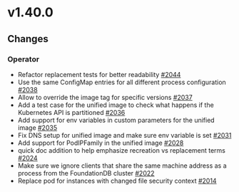 # v1.40.0

## Changes

### Operator

* Refactor replacement tests for better readability [#2044](https://github.com/FoundationDB/fdb-kubernetes-operator/pull/2044)
* Use the same ConfigMap entries for all different process configuration [#2038](https://github.com/FoundationDB/fdb-kubernetes-operator/pull/2038)
* Allow to override the image tag for specific versions [#2037](https://github.com/FoundationDB/fdb-kubernetes-operator/pull/2037)
* Add a test case for the unified image to check what happens if the Kubernetes API is partitioned [#2036](https://github.com/FoundationDB/fdb-kubernetes-operator/pull/2036)
* Add support for env variables in custom parameters for the unified image [#2035](https://github.com/FoundationDB/fdb-kubernetes-operator/pull/2035)
* Fix DNS setup for unified image and make sure env variable is set [#2031](https://github.com/FoundationDB/fdb-kubernetes-operator/pull/2031)
* Add support for PodIPFamily in the unified image [#2028](https://github.com/FoundationDB/fdb-kubernetes-operator/pull/2028)
* quick doc addition to help emphasize recreation vs replacement terms [#2024](https://github.com/FoundationDB/fdb-kubernetes-operator/pull/2024)
* Make sure we ignore clients that share the same machine address as a process from the FoundationDB cluster [#2022](https://github.com/FoundationDB/fdb-kubernetes-operator/pull/2022)
* Replace pod for instances with changed file security context [#2014](https://github.com/FoundationDB/fdb-kubernetes-operator/pull/2014)
